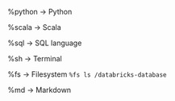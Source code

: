 
%python -> Python

%scala -> Scala

%sql -> SQL language

%sh -> Terminal

%fs -> Filesystem
	```
	%fs
	ls /databricks-database
	```
	
%md -> Markdown